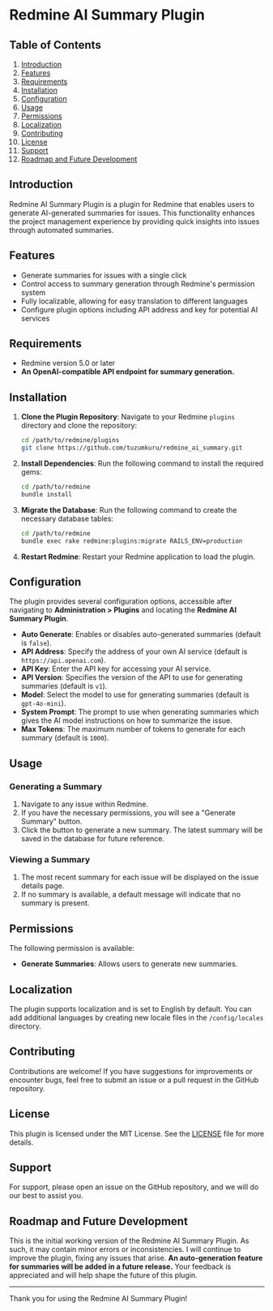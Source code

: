 # Redmine AI Summary Plugin
## Table of Contents
1. [Introduction](#introduction)
2. [Features](#features)
3. [Requirements](#requirements)
4. [Installation](#installation)
5. [Configuration](#configuration)
6. [Usage](#usage)
7. [Permissions](#permissions)
8. [Localization](#localization)
9. [Contributing](#contributing)
10. [License](#license)
11. [Support](#support)
12. [Roadmap and Future Development](#roadmap-and-future-development)

## Introduction
Redmine AI Summary Plugin is a plugin for Redmine that enables users to generate AI-generated summaries for issues. This functionality enhances the project management experience by providing quick insights into issues through automated summaries.

## Features
* Generate summaries for issues with a single click
* Control access to summary generation through Redmine's permission system
* Fully localizable, allowing for easy translation to different languages
* Configure plugin options including API address and key for potential AI services

## Requirements
* Redmine version 5.0 or later
* **An OpenAI-compatible API endpoint for summary generation.**

## Installation
1. **Clone the Plugin Repository**:
   Navigate to your Redmine `plugins` directory and clone the repository:
   ```bash
   cd /path/to/redmine/plugins
   git clone https://github.com/tuzumkuru/redmine_ai_summary.git
   ```
2. **Install Dependencies**:
   Run the following command to install the required gems:
   ```bash
   cd /path/to/redmine
   bundle install
   ```
3. **Migrate the Database**:
   Run the following command to create the necessary database tables:
   ```bash
   cd /path/to/redmine
   bundle exec rake redmine:plugins:migrate RAILS_ENV=production
   ```
4. **Restart Redmine**:
   Restart your Redmine application to load the plugin.

## Configuration
The plugin provides several configuration options, accessible after navigating to **Administration > Plugins** and locating the **Redmine AI Summary Plugin**.

* **Auto Generate**: Enables or disables auto-generated summaries (default is `false`).
* **API Address**: Specify the address of your own AI service (default is `https://api.openai.com`).
* **API Key**: Enter the API key for accessing your AI service.
* **API Version**: Specifies the version of the API to use for generating summaries (default is `v1`).
* **Model**: Select the model to use for generating summaries (default is `gpt-4o-mini`).
* **System Prompt**: The prompt to use when generating summaries which gives the AI model instructions on how to summarize the issue.
* **Max Tokens**: The maximum number of tokens to generate for each summary (default is `1000`).

## Usage
### Generating a Summary
1. Navigate to any issue within Redmine.
2. If you have the necessary permissions, you will see a "Generate Summary" button.
3. Click the button to generate a new summary. The latest summary will be saved in the database for future reference.

### Viewing a Summary
1. The most recent summary for each issue will be displayed on the issue details page.
2. If no summary is available, a default message will indicate that no summary is present.

## Permissions
The following permission is available:
* **Generate Summaries**: Allows users to generate new summaries.

## Localization
The plugin supports localization and is set to English by default. You can add additional languages by creating new locale files in the `/config/locales` directory.

## Contributing
Contributions are welcome! If you have suggestions for improvements or encounter bugs, feel free to submit an issue or a pull request in the GitHub repository.

## License
This plugin is licensed under the MIT License. See the [LICENSE](LICENSE) file for more details.

## Support
For support, please open an issue on the GitHub repository, and we will do our best to assist you.

## Roadmap and Future Development
This is the initial working version of the Redmine AI Summary Plugin. As such, it may contain minor errors or inconsistencies. I will continue to improve the plugin, fixing any issues that arise. **An auto-generation feature for summaries will be added in a future release.** Your feedback is appreciated and will help shape the future of this plugin.

---
Thank you for using the Redmine AI Summary Plugin!